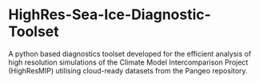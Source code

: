 # HighRes-Sea-Ice-Diagnostic-Toolset
A python based diagnostics toolset developed for the efficient analysis of high resolution simulations of the Climate Model Intercomparison Project (HighResMIP) utilising cloud-ready datasets from the Pangeo repository.
